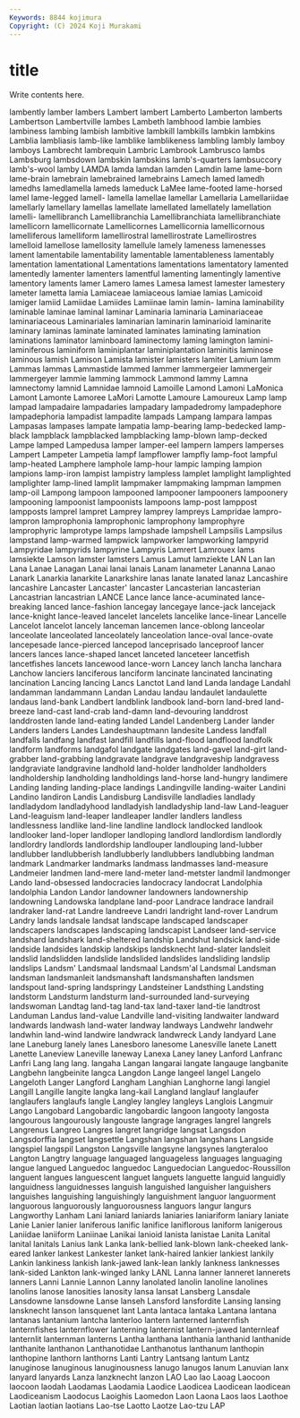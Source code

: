 ```yaml
---
Keywords: 8844 kojimura
Copyright: (C) 2024 Koji Murakami
---
```


# title

Write contents here.




lambently lamber lambers Lambert lambert Lamberto Lamberton lamberts Lambertson Lambertville
lambes Lambeth lambhood lambie lambies lambiness lambing lambish lambitive lambkill
lambkills lambkin lambkins Lamblia lambliasis lamb-like lamblike lamblikeness lambling lambly
lamboy lamboys Lambrecht lambrequin Lambric Lambrook Lambrusco lambs Lambsburg lambsdown
lambskin lambskins lamb's-quarters lambsuccory lamb's-wool lamby LAMDA lamda lamdan lamden
Lamdin lame lame-born lame-brain lamebrain lamebrained lamebrains Lamech lamed lamedh
lamedhs lamedlamella lameds lameduck LaMee lame-footed lame-horsed lamel lame-legged lamell-
lamella lamellae lamellar Lamellaria Lamellariidae lamellarly lamellary lamellas lamellate lamellated
lamellately lamellation lamelli- lamellibranch Lamellibranchia Lamellibranchiata lamellibranchiate lamellicorn lamellicornate Lamellicornes
Lamellicornia lamellicornous lamelliferous lamelliform lamellirostral lamellirostrate Lamellirostres lamelloid lamellose lamellosity
lamellule lamely lameness lamenesses lament lamentabile lamentability lamentable lamentableness lamentably
lamentation lamentational Lamentations lamentations lamentatory lamented lamentedly lamenter lamenters lamentful
lamenting lamentingly lamentive lamentory laments lamer Lamero lames Lamesa lamest
lamester lamestery lameter lametta lamia Lamiaceae lamiaceous lamiae lamias Lamicoid
lamiger lamiid Lamiidae Lamiides Lamiinae lamin lamin- lamina laminability laminable
laminae laminal laminar Laminaria laminaria Laminariaceae laminariaceous Laminariales laminarian laminarin
laminarioid laminarite laminary laminas laminate laminated laminates laminating lamination laminations
laminator laminboard laminectomy laming lamington lamini- laminiferous laminiform laminiplantar laminiplantation
laminitis laminose laminous lamish Lamison Lamista lamister lamisters lamiter Lamium
lamm Lammas lammas Lammastide lammed lammer lammergeier lammergeir lammergeyer lammie
lamming lammock Lammond lammy Lamna lamnectomy lamnid Lamnidae lamnoid Lamoille
Lamond Lamoni LaMonica Lamont Lamonte Lamoree LaMori Lamotte Lamoure Lamoureux
Lamp lamp lampad lampadaire lampadaries lampadary lampadedromy lampadephore lampadephoria lampadist
lampadite lampads Lampang lampara lampas Lampasas lampases lampate lampatia lamp-bearing
lamp-bedecked lamp-black lampblack lampblacked lampblacking lamp-blown lamp-decked Lampe lamped Lampedusa
lamper lamper-eel lampern lampers lamperses Lampert Lampeter Lampetia lampf lampflower
lampfly lamp-foot lampful lamp-heated Lamphere lamphole lamp-hour lampic lamping lampion
lampions lamp-iron lampist lampistry lampless lamplet lamplight lamplighted lamplighter lamp-lined
lamplit lampmaker lampmaking lampman lampmen lamp-oil Lampong lampoon lampooned lampooner
lampooners lampoonery lampooning lampoonist lampoonists lampoons lamp-post lamppost lampposts lamprel
lampret Lamprey lamprey lampreys Lampridae lampro- lampron lamprophonia lamprophonic lamprophony
lamprophyre lamprophyric lamprotype lamps lampshade lampshell Lampsilis Lampsilus lampstand lamp-warmed
lampwick lampworker lampworking lampyrid Lampyridae lampyrids lampyrine Lampyris Lamrert Lamrouex
lams lamsiekte Lamson lamster lamsters Lamus Lamut lamziekte LAN Lan
lan Lana Lanae Lanagan Lanai lanai lanais Lanam lanameter Lananna
Lanao Lanark Lanarkia lanarkite Lanarkshire lanas lanate lanated lanaz Lancashire
lancashire Lancaster Lancaster' lancaster Lancasterian lancasterian Lancastrian lancastrian LANCE Lance
lance lance-acuminated lance-breaking lanced lance-fashion lancegay lancegaye lance-jack lancejack lance-knight
lance-leaved lancelet lancelets lancelike lance-linear Lancelle Lancelot lancelot lancely lanceman
lancemen lance-oblong lanceolar lanceolate lanceolated lanceolately lanceolation lance-oval lance-ovate lancepesade
lance-pierced lancepod lanceprisado lanceproof lancer lancers lances lance-shaped lancet lanceted
lanceteer lancetfish lancetfishes lancets lancewood lance-worn Lancey lanch lancha lanchara
Lanchow lanciers lanciferous lanciform lancinate lancinated lancinating lancination Lancing lancing
Lancs Lanctot Land land Landa landage Landahl landamman landammann Landan
Landau landau landaulet landaulette landaus land-bank Landbert landblink landbook land-born
land-bred land-breeze land-cast land-crab land-damn land-devouring landdrost landdrosten lande land-eating
landed Landel Landenberg Lander lander Landers landers Landes Landeshauptmann landesite
Landess landfall landfalls landfang landfast landfill landfills land-flood landflood landfolk
landform landforms landgafol landgate landgates land-gavel land-girt land-grabber land-grabbing landgravate
landgrave landgraveship landgravess landgraviate landgravine landhold land-holder landholder landholders landholdership
landholding landholdings land-horse land-hungry landimere Landing landing landing-place landings Landingville
landing-waiter Landini Landino landiron Landis Landisburg Landisville landladies landlady landladydom
landladyhood landladyish landladyship land-law Land-leaguer Land-leaguism land-leaper landleaper landler landlers
landless landlessness landlike land-line landline landlock landlocked landlook landlooker land-loper
landloper landloping landlord landlordism landlordly landlordry landlords landlordship landlouper landlouping
land-lubber landlubber landlubberish landlubberly landlubbers landlubbing landman landmark Landmarker landmarks
landmass landmasses land-measure Landmeier landmen land-mere land-meter land-metster landmil landmonger
Lando land-obsessed landocracies landocracy landocrat Landolphia landolphia Landon Landor landowner
landowners landownership landowning Landowska landplane land-poor Landrace landrace landrail landraker
land-rat Landre landreeve Landri landright land-rover Landrum Landry lands landsale
landsat landscape landscaped landscaper landscapers landscapes landscaping landscapist Landseer land-service
landshard landshark land-sheltered landship Landshut landsick land-side landside landsides landskip
landskips landsknecht land-slater landsleit landslid landslidden landslide landslided landslides landsliding
landslip landslips Landsm' Landsmaal landsmaal Landsm'al Landsmal Landsman landsman landsmanleit
landsmanshaft landsmanshaften landsmen landspout land-spring landspringy Landsteiner Landsthing Landsting landstorm
Landsturm landsturm land-surrounded land-surveying landswoman Landtag land-tag land-tax land-taxer land-tie
landtrost Landuman Landus land-value Landville land-visiting landwaiter landward landwards landwash
land-water landway landways Landwehr landwehr landwhin land-wind landwire landwrack landwreck
Landy landyard Lane lane Laneburg lanely lanes Lanesboro lanesome Lanesville
lanete Lanett Lanette Laneview Laneville laneway Lanexa Laney laney Lanford
Lanfranc Lanfri Lang lang lang. langaha Langan langarai langate langauge
langbanite Langbehn langbeinite langca Langdon Lange langeel langel Langelo Langeloth
Langer Langford Langham Langhian Langhorne langi langiel Langill Langille langite
langka lang-kail Langland langlauf langlaufer langlaufers langlaufs langle Langley langley
langleys Langlois Langmuir Lango Langobard Langobardic langobardic langoon langooty langosta
langourous langourously langouste langrage langrages langrel langrels Langrenus Langreo Langres
langret langridge langsat Langsdon Langsdorffia langset langsettle Langshan langshan langshans
Langside langspiel langspil Langston Langsville langsyne langsynes langteraloo Langton Langtry
language languaged languageless languages languaging langue langued Languedoc languedoc Languedocian
Languedoc-Roussillon languent langues languescent languet languets languette languid languidly languidness
languidnesses languish languished languisher languishers languishes languishing languishingly languishment languor
languorment languorous languorously languorousness languors langur langurs Langworthy Lanham Lani
laniard laniards laniaries laniariform laniary laniate Lanie Lanier lanier laniferous
lanific lanifice laniflorous laniform lanigerous Laniidae laniiform Laniinae Lanikai lanioid
lanista lanistae Lanita Lanital lanital lanitals Lanius lank Lanka lank-bellied
lank-blown lank-cheeked lank-eared lanker lankest Lankester lanket lank-haired lankier lankiest
lankily Lankin lankiness lankish lank-jawed lank-lean lankly lankness lanknesses lank-sided
Lankton lank-winged lanky LANL Lanna lanner lanneret lannerets lanners Lanni
Lannie Lannon Lanny lanolated lanolin lanoline lanolines lanolins lanose lanosities
lanosity lansa lansat Lansberg Lansdale Lansdowne lansdowne Lanse lanseh Lansford
lansfordite Lansing lansing lansknecht lanson lansquenet lant Lanta lantaca lantaka
Lantana lantana lantanas lantanium lantcha lanterloo lantern lanterned lanternfish lanternfishes
lanternflower lanterning lanternist lantern-jawed lanternleaf lanternlit lanternman lanterns Lantha lanthana
lanthania lanthanid lanthanide lanthanite lanthanon Lanthanotidae Lanthanotus lanthanum lanthopin lanthopine
lanthorn lanthorns Lanti Lantry Lantsang lantum Lantz lanuginose lanuginous lanuginousness
lanugo lanugos lanum Lanuvian lanx lanyard lanyards Lanza lanzknecht lanzon
LAO Lao lao Laoag Laocoon laocoon laodah Laodamas Laodamia Laodice
Laodicea Laodicean laodicean Laodiceanism Laodocus Laoighis Laomedon Laon Laona Laos
laos Laothoe Laotian laotian laotians Lao-tse Laotto Laotze Lao-tzu LAP
